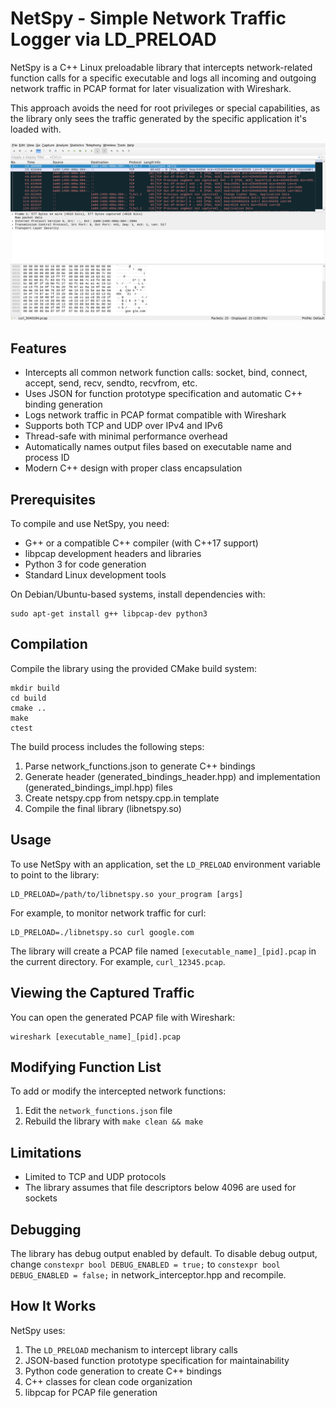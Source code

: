 # NetSpy - Simple Network Traffic Logger via LD_PRELOAD

NetSpy is a C++ Linux preloadable library that intercepts network-related function calls for a specific executable and logs all incoming and outgoing network traffic in PCAP format for later visualization with Wireshark.

This approach avoids the need for root privileges or special capabilities, as the library only sees the traffic generated by the specific application it's loaded with.

![](screenshot.png)

## Features

- Intercepts all common network function calls: socket, bind, connect, accept, send, recv, sendto, recvfrom, etc.
- Uses JSON for function prototype specification and automatic C++ binding generation
- Logs network traffic in PCAP format compatible with Wireshark
- Supports both TCP and UDP over IPv4 and IPv6
- Thread-safe with minimal performance overhead
- Automatically names output files based on executable name and process ID
- Modern C++ design with proper class encapsulation

## Prerequisites

To compile and use NetSpy, you need:

- G++ or a compatible C++ compiler (with C++17 support)
- libpcap development headers and libraries
- Python 3 for code generation
- Standard Linux development tools

On Debian/Ubuntu-based systems, install dependencies with:

```
sudo apt-get install g++ libpcap-dev python3
```

## Compilation

Compile the library using the provided CMake build system:

```
mkdir build
cd build
cmake ..
make
ctest
```

The build process includes the following steps:
1. Parse network_functions.json to generate C++ bindings
2. Generate header (generated_bindings_header.hpp) and implementation (generated_bindings_impl.hpp) files
3. Create netspy.cpp from netspy.cpp.in template
4. Compile the final library (libnetspy.so)

## Usage

To use NetSpy with an application, set the `LD_PRELOAD` environment variable to point to the library:

```
LD_PRELOAD=/path/to/libnetspy.so your_program [args]
```

For example, to monitor network traffic for curl:

```
LD_PRELOAD=./libnetspy.so curl google.com
```

The library will create a PCAP file named `[executable_name]_[pid].pcap` in the current directory. For example, `curl_12345.pcap`.

## Viewing the Captured Traffic

You can open the generated PCAP file with Wireshark:

```
wireshark [executable_name]_[pid].pcap
```

## Modifying Function List

To add or modify the intercepted network functions:

1. Edit the `network_functions.json` file
2. Rebuild the library with `make clean && make`

## Limitations

- Limited to TCP and UDP protocols
- The library assumes that file descriptors below 4096 are used for sockets

## Debugging

The library has debug output enabled by default. To disable debug output, change `constexpr bool DEBUG_ENABLED = true;` to `constexpr bool DEBUG_ENABLED = false;` in network_interceptor.hpp and recompile.

## How It Works

NetSpy uses:

1. The `LD_PRELOAD` mechanism to intercept library calls
2. JSON-based function prototype specification for maintainability
3. Python code generation to create C++ bindings
4. C++ classes for clean code organization
5. libpcap for PCAP file generation
